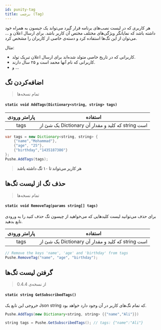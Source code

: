 ```yaml
---
id: punity-tag
title: برچسب (Tag)
---
```


هر کاربری که در لیست نصب‌های برنامه قرار گیرد می‌تواند یک جیسون به همراه خود داشته باشد که نمایانگر ویژگی‌های مختلف مختص آن کاربر باشد.
برای ارسال اعلان و ... می‌توان از این تگ‌ها استفاده کرد و دسته‌ی خاصی از کاربران را مشخص کرد.

مثال:
- کاربرانی که در تاریخ خاصی متولد شده‌اند برای ارسال اعلان تبریک تولد.
- کاربرانی که نام آنها محمد است و ۲۵ سال دارند.
- و ...

## اضافه‌کردن تگ
> تمام نسخه‌ها

<div dir='ltr'>

#### `static void AddTags(Dictionary<string, string> tags)`

</div>

|پارامتر ورودی|استفاده|
|:--:|--|
|tags|یک شئ از Dictionary که کلید و مقدار آن string است|

```java
var tags = new Dictionary<string, string> {
    {"name","Mohammad"},
    {"age", "25"},
    {"birthday","1435187386"}
};
Pushe.AddTags(tags);
```

> **هر کاربر می‌تواند تا ۱۰ تگ داشته باشد**

## حذف تگ از لیست تگ‌ها
> تمام نسخه‌ها

<div dir='ltr'>

#### `static void RemoveTag(params string[] tags)`

</div>

برای حذف می‌توانید لیست کلید‌هایی که می‌خواهید از چیسون تگ حذف کنید را به ورودی تابع بدهید.

|پارامتر ورودی|استفاده|
|:--:|--|
|tags|یک شئ از Dictionary که کلید و مقدار آن string است|

```java
// Remove the keys 'name', 'age' and 'birthday' from tags
Pushe.RemoveTag("name", "age", "birthday");
```

## گرفتن لیست تگ‌ها
> از نسخه‌ی 0.4.4

<div dir='ltr'>

#### `static string GetSubscribedTags()`

</div>

خروجی این تابع یک Json string که تمام تگ‌های کاربر در آن وجود دارد خواهد بود.

```java
Pushe.AddTags(new Dictionary<string, string> {{"name","Ali"}})

string tags = Pushe.GetSubscribedTags(); // tags: {"name":"Ali"}
```